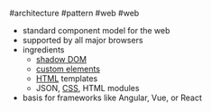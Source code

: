 #architecture #pattern #web #web 

- standard component model for the web
- supported by all major browsers
- ingredients
	- [shadow DOM](/architecture/patterns/web/shadow%20DOM.md)
	- [custom elements](/architecture/patterns/web/custom%20elements.md)
	- [HTML](/HTML) templates
	- JSON, [CSS](/CSS), HTML modules
- basis for frameworks like Angular, Vue, or React